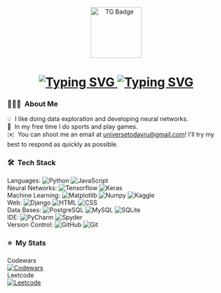 
<div id="badges" align="center">
  <a href="https://t.me/mercury_venus_earth">
    <img src="https://img.shields.io/badge/-telegram-red?style=for-the-badge&color=fdd748&logo=telegram&logoColor=blue" alt="TG Badge" width="118"/>
  </a>
</div>

  
<h1>
  <div align="center">
    <a href="https://git.io/typing-svg">
      <img src="https://readme-typing-svg.demolab.com?font=Fira+Code&weight=900&duration=3500&pause=1000&width=500&lines=Hi there! I'm Marina." alt="Typing SVG" />
          <img src="https://readme-typing-svg.demolab.com?font=Fira+Code&weight=900&duration=3500&pause=1000&width=500&lines=Data Scientist, Developer, Founder." alt="Typing SVG" />
    </a>
  </div>
</h1>

### 👨🏻‍💻 &nbsp;About Me

💡 &nbsp;I like doing data exploration and developing neural networks.\
🌱 &nbsp;In my free time I do sports and play games.\
✉️ &nbsp;You can shoot me an email at universetodayru@gmail.com! I'll try my best to respond as quickly as possible.


### 🛠 &nbsp;Tech Stack

Languages: ![Python](https://img.shields.io/badge/-Python-05122A?style=flat&logo=python) ![JavaScript](https://img.shields.io/badge/-JavaScript-05122A?style=flat&logo=javascript)&nbsp;\
Neural Networks: ![Tensorflow](https://img.shields.io/badge/-Tensorflow-05122A?style=flat&logo=tensorflow&logoColor=092E20) ![Keras](https://img.shields.io/badge/-Keras-05122A?style=flat&logo=keras&logoColor=092E20)&nbsp;\
Machine Learning: ![Matplotlib](https://img.shields.io/badge/-Matplotlib-05122A?style=flat&logo=tensorflow&logoColor=092E20) ![Numpy](https://img.shields.io/badge/-Numpy-05122A?style=flat&logo=numpy&logoColor=092E20) ![Kaggle](https://img.shields.io/badge/Kaggle-035a7d?style=for-the-badge&logo=kaggle&logoColor=white)\
Web: ![Django](https://img.shields.io/badge/django-%23092E20.svg?style=for-the-badge&logo=django&logoColor=white) ![HTML](https://img.shields.io/badge/-HTML-05122A?style=flat&logo=HTML5) ![CSS](https://img.shields.io/badge/-CSS-05122A?style=flat&logo=CSS3&logoColor=1572B6)&nbsp;\
Data Bases: ![PostgreSQL](https://img.shields.io/badge/-PostgreSQL-05122A?style=flat&logo=PostgreSQL) ![MySQL](https://img.shields.io/badge/mysql-%2300f.svg?style=for-the-badge&logo=mysql&logoColor=white) ![SQLite](https://img.shields.io/badge/sqlite-%2307405e.svg?style=for-the-badge&logo=sqlite&logoColor=white)&nbsp;\
IDE: ![PyCharm](https://img.shields.io/badge/pycharm-143?style=for-the-badge&logo=pycharm&logoColor=black&color=black&labelColor=green) ![Spyder](https://img.shields.io/badge/Spyder-838485?style=for-the-badge&logo=spyder%20ide&logoColor=maroon)&nbsp;\
Version Control: ![GitHub](https://img.shields.io/badge/-GitHub-05122A?style=flat&logo=github) ![Git](https://img.shields.io/badge/-Git-05122A?style=flat&logo=git)
 
### ⭐ &nbsp;My Stats

Codewars\
[![Codewars](https://www.codewars.com/users/universetoday/badges/large)](https://www.codewars.com/users/universetoday)\
Leetcode\
[![Leetcode](https://leetcode-stats-six.vercel.app/api?username=universetodayru&theme=dark)](https://leetcode.com/universetodayru/)
